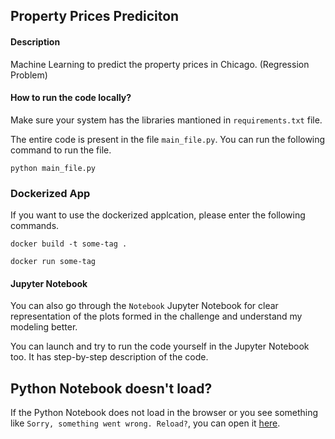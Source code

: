 ## Property Prices Prediciton

#### Description

Machine Learning to predict the property prices in Chicago. (Regression Problem)

#### How to run the code locally?

Make sure your system has the libraries mantioned in `requirements.txt` file.

The entire code is present in the file `main_file.py`. You can run the following command to run the file.

```
python main_file.py
```

### Dockerized App



If you want to use the dockerized applcation, please enter the following commands.



```docker build -t some-tag .```



```docker run some-tag```


#### Jupyter Notebook

You can also go through the `Notebook` Jupyter Notebook for clear representation of the plots formed in the challenge and understand my modeling better.

You can launch and try to run the code yourself in the Jupyter Notebook too. It has step-by-step description of the code.

## Python Notebook doesn't load?

If the Python Notebook does not load in the browser or you see something like `Sorry, something went wrong. Reload?`, you can open it <a href="https://nbviewer.jupyter.org/github/VETURISRIRAM/PROPERTY-PRICES-PREDICTIONS/blob/master/Notebook.ipynb">here<a>.



